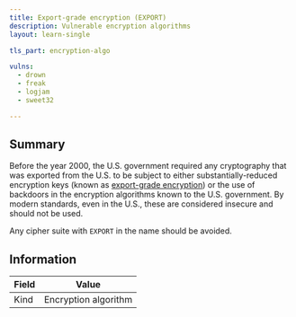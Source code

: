 ```yaml
---
title: Export-grade encryption (EXPORT)
description: Vulnerable encryption algorithms
layout: learn-single

tls_part: encryption-algo

vulns:
  - drown
  - freak
  - logjam
  - sweet32

---
```


## Summary

Before the year 2000, the U.S. government required any cryptography that was exported from the U.S. to be subject to either substantially-reduced encryption keys (known as [export-grade encryption][EXPORT]) or the use of backdoors in the encryption algorithms known to the U.S. government. By modern standards, even in the U.S., these are considered insecure and should not be used.

Any cipher suite with `EXPORT` in the name should be avoided.

## Information

| Field | Value                |
|-------|----------------------|
| Kind  | Encryption algorithm |

[EXPORT]: https://en.wikipedia.org/wiki/Export_of_cryptography_from_the_United_States
